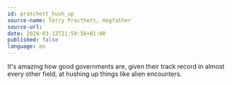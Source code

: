 ```yaml
---
id: pratchett_hush_up
source-name: Terry Practhett, Hogfather
source-url:
date: 2024-03-12T21:59:58+01:00
published: false
language: en
---
```


It's amazing how good governments are, given their track record in almost every other field, at hushing up things like alien encounters.

